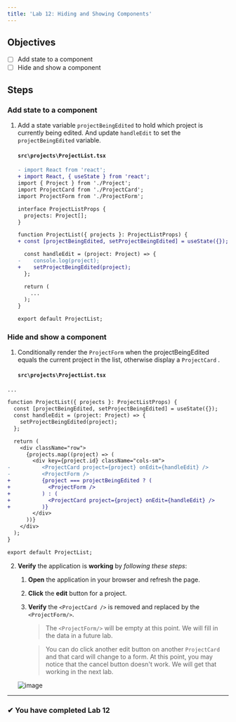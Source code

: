 ```yaml
---
title: 'Lab 12: Hiding and Showing Components'
---
```


## Objectives

- [ ] Add state to a component
- [ ] Hide and show a component

## Steps

### Add state to a component

1. Add a state variable `projectBeingEdited` to hold which project is currently being edited. And update `handleEdit` to set the `projectBeingEdited` variable.

   #### `src\projects\ProjectList.tsx`

   ```diff
   - import React from 'react';
   + import React, { useState } from 'react';
   import { Project } from './Project';
   import ProjectCard from './ProjectCard';
   import ProjectForm from './ProjectForm';

   interface ProjectListProps {
     projects: Project[];
   }

   function ProjectList({ projects }: ProjectListProps) {
   + const [projectBeingEdited, setProjectBeingEdited] = useState({});

     const handleEdit = (project: Project) => {
   -    console.log(project);
   +    setProjectBeingEdited(project);
     };

     return (
       ...
     );
   }

   export default ProjectList;
   ```

### Hide and show a component

1. Conditionally render the `ProjectForm` when the projectBeingEdited equals the current project in the list, otherwise display a `ProjectCard` .

   #### `src\projects\ProjectList.tsx`

```diff
...

function ProjectList({ projects }: ProjectListProps) {
  const [projectBeingEdited, setProjectBeingEdited] = useState({});
  const handleEdit = (project: Project) => {
    setProjectBeingEdited(project);
  };

  return (
    <div className="row">
      {projects.map((project) => (
        <div key={project.id} className="cols-sm">
-          <ProjectCard project={project} onEdit={handleEdit} />
-          <ProjectForm />
+          {project === projectBeingEdited ? (
+            <ProjectForm />
+          ) : (
+            <ProjectCard project={project} onEdit={handleEdit} />
+          )}
        </div>
      ))}
    </div>
  );
}

export default ProjectList;
```

2. **Verify** the application is **working** by _following these steps_:

   1. **Open** the application in your browser and refresh the page.
   2. **Click** the **edit** button for a project.
   3. **Verify** the `<ProjectCard />` is removed and replaced by the `<ProjectForm/>`.

      > The `<ProjectForm/>` will be empty at this point. We will fill in the data in a future lab.

      > You can do click another edit button on another `ProjectCard` and that card will change to a form. At this point, you may notice that the cancel button doesn't work. We will get that working in the next lab.

   ![image](https://user-images.githubusercontent.com/1474579/64925618-6b473700-d7c1-11e9-9cbc-f2899bc1968a.png)

---

### &#10004; You have completed Lab 12
